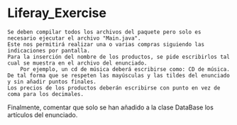 # Liferay_Exercise
~~~
Se deben compilar todos los archivos del paquete pero solo es necesario ejecutar el archivo "Main.java".
Este nos permitirá realizar una o varias compras siguiendo las indicaciones por pantalla.
Para la inserción del nombre de los productos, se pide escribirlos tal cual se muestra en el archivo del enunciado.
    Por ejemplo, un cd de música deberá escribirse como: CD de música.
De tal forma que se respeten las mayúsculas y las tildes del enunciado y sin añadir puntos finales.
Los precios de los productos deberán escribirse con punto en vez de coma para los decimales.
~~~
Finalmente, comentar que solo se han añadido a la clase DataBase los artículos del enunciado.
~~~
